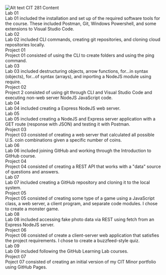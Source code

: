 ![Alt text](images/mitchell-luo-mr2TyJ1BnsQ-unsplash.jpg)
CIT 281 Content  
Lab 01  
Lab 01 included the installation and set up of the required software tools for the course. These included Postman, Git, Windows Powershell, and some extensions to Visual Studio Code.  
Lab 02   
Lab 02 included CLI commands, creating git repositories, and cloning cloud repositories locally.   
Project 01  
Project 01 consisted of using the CLI to create folders and using the ping command.  
Lab 03  
Lab 03 included destructuring objects, arrow functions, for...in syntax (objects), for...of syntax (arrays), and inporting a NodeJS module using require.  
Project 02  
Project 2 consisted of using git through CLI and Visual Studio Code and executing non-web server NodeJS JavaScript code.  
Lab 04  
Lab 04 included creating a Express NodeJS web server.  
Lab 05  
Lab 05 included creating a NodeJS and Express server application with a GET route (response with JSON) and testing it with Postman.  
Project 03  
Project 03 consisted of creating a web server that calculated all possible U.S. coin combinations given a specific number of coins.  
Lab 06  
Lab 06 included joining GitHub and working through the Introduction to GitHub course.  
Project 04  
Project 04 consisted of creating a REST API that works with a "data" source of questions and answers.  
Lab 07  
Lab 07 included creating a GitHub repository and cloning it to the local system.  
Project 05  
Project 05 consisted of creating some type of a game using a JavaScript class, a web server, a client program, and separate code modules. I chose to create a monster game.  
Lab 08  
Lab 08 included accessing fake photo data via REST using fetch from an Express NodeJS server.  
Project 06  
Project 06 consisted of create a client-server web application that satisfies the project requirements. I chose to create a buzzfeed-style quiz.  
Lab 09  
Lab 09 included following the GitHub Learning Lab courses.  
Project 07  
Poject 07 consisted of creating an initial version of my CIT Minor portfolio using GitHub Pages.  
